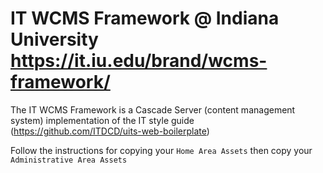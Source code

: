 # IT WCMS Framework @ Indiana University https://it.iu.edu/brand/wcms-framework/
The IT WCMS Framework is a Cascade Server (content management system) implementation of the IT style guide (https://github.com/ITDCD/uits-web-boilerplate)

Follow the instructions for copying your `Home Area Assets` then copy your `Administrative Area Assets`
